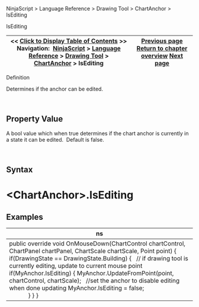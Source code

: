 ﻿


NinjaScript \> Language Reference \> Drawing Tool \> ChartAnchor \> IsEditing






















IsEditing







| \<\< [Click to Display Table of Contents](isediting.md) \>\> **Navigation:**     [NinjaScript](ninjascript-1.md) \> [Language Reference](language_reference_wip-1.md) \> [Drawing Tool](drawing_tools-1.md) \> [ChartAnchor](chartanchor-1.md) \> IsEditing | [Previous page](isbrowsable-1.md) [Return to chapter overview](chartanchor-1.md) [Next page](isninjascriptdrawn-1.md) |
| --- | --- |











Definition  

Determines if the anchor can be edited.


 


## Property Value


A bool value which when true determines if the chart anchor is currently in a state it can be edited.  Default is false.


 


## Syntax


# \<ChartAnchor\>.IsEditing


## 


## Examples




| ns |
| --- |
| public override void OnMouseDown(ChartControl chartControl, ChartPanel chartPanel, ChartScale chartScale, Point point) { if(DrawingState \=\= DrawingState.Building) {    // if drawing tool is currently editing, update to current mouse point if(MyAnchor.IsEditing) {  MyAnchor.UpdateFromPoint(point, chartControl, chartScale);    //set the anchor to disable editing when done updating  MyAnchor.IsEditing \= false;                                         } } } |










